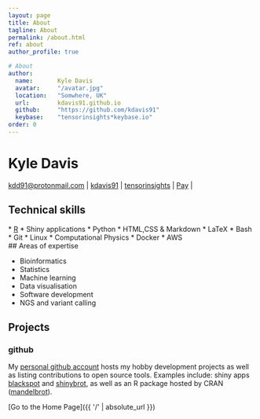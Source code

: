 ```yaml
---
layout: page
title: About
tagline: About
permalink: /about.html
ref: about
author_profile: true

# About
author:
  name:       Kyle Davis
  avatar:     "/avatar.jpg"
  location:   "Somwhere, UK"
  url:        kdavis91.github.io
  github:     "https://github.com/kdavis91"
  keybase:    "tensorinsights*keybase.io"
order: 0
---
```


# Kyle Davis



<div id="webaddress">
<a href="mailto:kdd91@protonmail.com">kdd91@protonmail.com</a>
|
<i class="fa fa-github"></i> <a href="http://github.com/kdavis91">kdavis91</a>
|
<i class="fab fa-keybase"></i> <a href="tensorinsights*keybase.io">tensorinsights</a>
|
<i class="fa fa-btc"></i> <a href="https://www.blockonomics.co/img/pay_with_bitcoin_medium.png">Pay</a>
|
</div>

## Technical skills
<div>
* <i class="fab fa-r-project"></i> <a href="https://www.r-project.org/">R</a>
* Shiny applications
* Python
* HTML,CSS & Markdown
* LaTeX
* Bash
* Git
* Linux
* Computational Physics
* Docker
* AWS
</div>
## Areas of expertise

* Bioinformatics
* Statistics
* Machine learning
* Data visualisation
* Software development
* NGS and variant calling

## Projects

### github

My [personal github account](https://github.com/blmoore) hosts my hobby development projects as well as listing contributions to open source tools. Examples include: shiny apps [blackspot](https://github.com/blmoore/blackspot) and [shinybrot](https://github.com/blmoore/shinybrot), as well as an R package hosted by CRAN ([mandelbrot](https://github.com/blmoore/mandelbrot)).





[Go to the Home Page]({{ '/' | absolute_url }})
